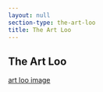 ```yaml
---
layout: null
section-type: the-art-loo
title: The Art Loo
---
```


## The Art Loo

[art loo image][image]


[image]: /looslide/.01.jpg
